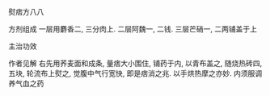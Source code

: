 熨痞方八八

方剂组成 一层用麝香二, 三分肉上. 二层阿魏一, 二钱. 三层芒硝一, 二两铺盖于上 

主治功效 

作者见解 右先用荞麦面和成条, 量痞大小围住, 铺药于内, 以青布盖之, 随烧热砖四, 五块, 轮流布上熨之, 觉腹中气行宽快, 即是痞消之兆. 以手烘热摩之亦妙. 内须服调养气血之药 

